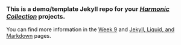 ### This is a demo/template Jekyll repo for your [*Harmonic Collection*](https://core-interaction.github.io/project/harmonic/) projects.

You can find more information in the [Week 9](https://core-interaction.github.io/week/9/) and [Jekyll, Liquid, and Markdown](https://core-interaction.github.io/topic/jekyll-liquid-markdown/) pages.

